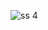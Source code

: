
![ss 4](https://user-images.githubusercontent.com/108383702/213721266-29220729-d9d0-46cc-8915-34c0cadf1da7.png)
